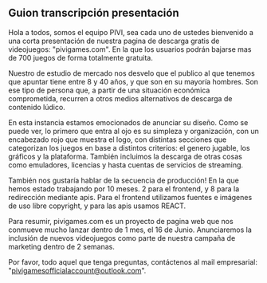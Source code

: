 ## Guion transcripción presentación

Hola a todos, somos el equipo PIVI, sea cada uno de ustedes bienvenido a una corta presentación de nuestra pagina de descarga gratis de videojuegos: "pivigames.com". En la que los usuarios podrán bajarse mas de 700 juegos de forma totalmente gratuita. 

Nuestro de estudio de mercado nos desvelo que el publico al que tenemos que apuntar tiene entre 8 y 40 años, y que son en su mayoría hombres. Son ese tipo de persona que, a partir de una situación económica comprometida, recurren a otros medios alternativos de descarga de contenido lúdico. 

En esta instancia estamos emocionados de anunciar su diseño. Como se puede ver, lo primero que entra al ojo es su simpleza y organización, con un encabezado rojo que muestra el logo, con distintas secciones que categorizan los juegos en base a distintos criterios: el genero jugable, los gráficos y la plataforma. También incluimos la descarga de otras cosas como emuladores, licencias y hasta cuentas de servicios de streaming. 

También nos gustaría hablar de la secuencia de producción! En la que hemos estado trabajando por 10 meses. 2 para el frontend, y 8 para la redirección mediante apis. Para el frontend utilizamos fuentes e imágenes de uso libre copyright, y para las apis usamos REACT. 

Para resumir, pivigames.com es un proyecto de pagina web que nos conmueve mucho lanzar dentro de 1 mes, el 16 de Junio. Anunciaremos la inclusión de nuevos videojuegos como parte de nuestra campaña de marketing dentro de 2 semanas.  

Por favor, todo aquel que tenga preguntas, contáctenos al mail empresarial: "pivigamesofficialaccount@outlook.com".




